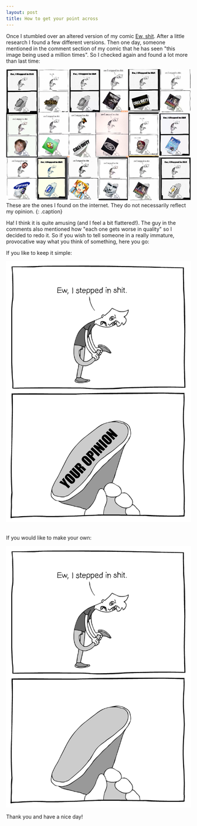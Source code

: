 ```yaml
---
layout: post
title: How to get your point across
---
```


Once I stumbled over an altered version of my comic [Ew, shit](http://lolnein.com/2013/06/03/ewshit/). After a little research I found a few different versions.
Then one day, someone mentioned in the comment section of my comic that he has seen "this image being used a million times".
So I checked again and found a lot more than last time:

![Collection of different 'Ew, I stepped in shit' versions](/images/ewshitcollection.png)
These are the ones I found on the internet. They do not necessarily reflect my opinion.
{: .caption}

Ha! I think it is quite amusing (and I feel a bit flattered!).
The guy in the comments also mentioned how "each one gets worse in quality" so I decided to redo it. So if you wish to tell someone in a really immature, provocative way what you think of something, here you go:

If you like to keep it simple:

![Ew, I stepped in shit - Your opinion](/images/ewisteppedinshit_youropinion.png) 

If you would like to make your own:

![Ew, I stepped in shit - Template](/images/ewisteppedinshit.png)



Thank you and have a nice day!
